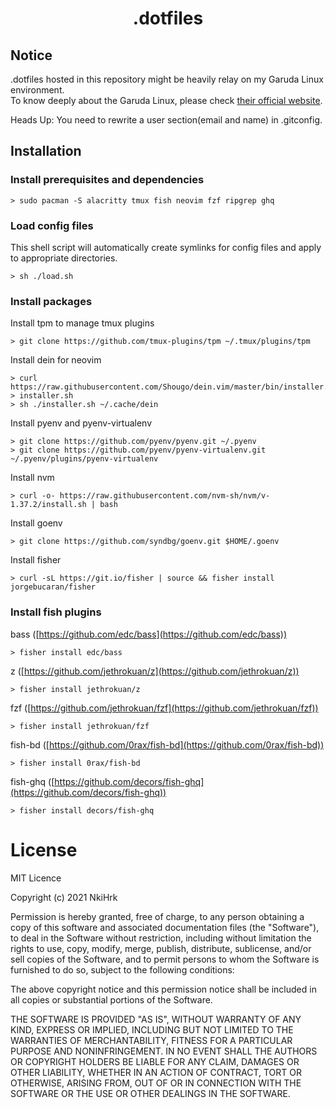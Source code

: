 # <p align="middle">.dotfiles</p>

## Notice

.dotfiles hosted in this repository might be heavily relay on my Garuda Linux environment.<br>
To know deeply about the Garuda Linux, please check [their official website](https://garudalinux.org/).
<br>

Heads Up:
You need to rewrite a user section(email and name) in .gitconfig.

## Installation

### Install prerequisites and dependencies

```console
> sudo pacman -S alacritty tmux fish neovim fzf ripgrep ghq
```

### Load config files

This shell script will automatically create symlinks for config files and apply to appropriate directories.

```console
> sh ./load.sh
```

### Install packages

Install tpm to manage tmux plugins

```console
> git clone https://github.com/tmux-plugins/tpm ~/.tmux/plugins/tpm
```

Install dein for neovim

```console
> curl https://raw.githubusercontent.com/Shougo/dein.vim/master/bin/installer.sh > installer.sh
> sh ./installer.sh ~/.cache/dein
```

Install pyenv and pyenv-virtualenv

```console
> git clone https://github.com/pyenv/pyenv.git ~/.pyenv
> git clone https://github.com/pyenv/pyenv-virtualenv.git ~/.pyenv/plugins/pyenv-virtualenv
```

Install nvm

```console
> curl -o- https://raw.githubusercontent.com/nvm-sh/nvm/v-1.37.2/install.sh | bash
```

Install goenv

```console
> git clone https://github.com/syndbg/goenv.git $HOME/.goenv
```

Install fisher

```console
> curl -sL https://git.io/fisher | source && fisher install jorgebucaran/fisher
```

### Install fish plugins

bass ([https://github.com/edc/bass](https://github.com/edc/bass))

```console
> fisher install edc/bass
```

z ([https://github.com/jethrokuan/z](https://github.com/jethrokuan/z))

```console
> fisher install jethrokuan/z
```

fzf ([https://github.com/jethrokuan/fzf](https://github.com/jethrokuan/fzf))

```console
> fisher install jethrokuan/fzf
```

fish-bd ([https://github.com/0rax/fish-bd](https://github.com/0rax/fish-bd))

```console
> fisher install 0rax/fish-bd
```

fish-ghq ([https://github.com/decors/fish-ghq](https://github.com/decors/fish-ghq))

```console
> fisher install decors/fish-ghq
```

# License

MIT Licence

Copyright (c) 2021 NkiHrk

Permission is hereby granted, free of charge, to any person obtaining a copy of this software and associated documentation files (the "Software"), to deal in the Software without restriction, including without limitation the rights to use, copy, modify, merge, publish, distribute, sublicense, and/or sell copies of the Software, and to permit persons to whom the Software is furnished to do so, subject to the following conditions:

The above copyright notice and this permission notice shall be included in all copies or substantial portions of the Software.

THE SOFTWARE IS PROVIDED "AS IS", WITHOUT WARRANTY OF ANY KIND, EXPRESS OR IMPLIED, INCLUDING BUT NOT LIMITED TO THE WARRANTIES OF MERCHANTABILITY, FITNESS FOR A PARTICULAR PURPOSE AND NONINFRINGEMENT. IN NO EVENT SHALL THE AUTHORS OR COPYRIGHT HOLDERS BE LIABLE FOR ANY CLAIM, DAMAGES OR OTHER LIABILITY, WHETHER IN AN ACTION OF CONTRACT, TORT OR OTHERWISE, ARISING FROM, OUT OF OR IN CONNECTION WITH THE SOFTWARE OR THE USE OR OTHER DEALINGS IN THE SOFTWARE.
